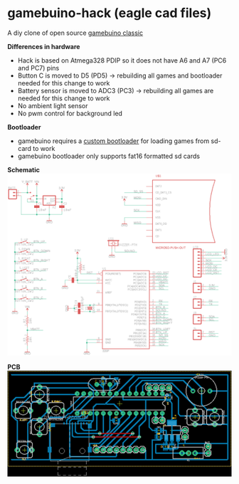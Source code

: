 # gamebuino-hack (eagle cad files)
A diy clone of open source [gamebuino classic](http://legacy.gamebuino.com/wiki)

**Differences in hardware**
  - Hack is based on Atmega328 PDIP so it does not have A6 and A7 (PC6 and PC7) pins
  - Button C is moved to D5 (PD5) -> rebuilding all games and bootloader needed for this change to work
  - Battery sensor is moved to ADC3 (PC3) -> rebuilding all games are needed for this change to work
  - No ambient light sensor
  - No pwm control for background led


**Bootloader**
  - gamebuino requires a [custom bootloader](https://github.com/ghalfacree/Arduino-Sketches/tree/master/hardware/arduino/bootloaders/gamebuino_boot) for loading games from sd-card to work
  - gamebuino bootloader only supports fat16 formatted sd cards

**Schematic**
![Shematic](schematic.png)

**PCB**
![PCB](board.png)
